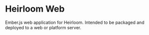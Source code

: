# Heirloom Web

Ember.js web application for Heirloom. Intended to be packaged and deployed to a web or platform server.
